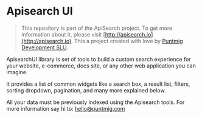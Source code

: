 Apisearch UI
============

> This repository is part of the ApiSearch project. To get more 
> information about it, please visit [http://apisearch.io](http://apisearch.io). 
> This a project created with love by [Puntmig Development SLU](http://puntmig.com).

ApisearchUI library is set of tools to build a custom search
experience for your website, e-commerce, docs site, or any
other web application you can imagine.

It provides a list of common widgets like a search box, a result list, 
filters, sorting dropdown, pagination, and many more explained below.

All your data must be previously indexed using the Apisearch tools.
For more information say hi to: [hello@puntmig.com](mailto:hello@puntmig.com)